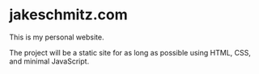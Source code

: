 # jakeschmitz.com
This is my personal website.

The project will be a static site for as long as possible using HTML, CSS, and minimal JavaScript.
